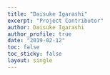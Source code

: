 ```yaml
---
title: "Daisuke Igarashi"
excerpt: "Project Contributor"
author: Daisuke Igarashi
author_profile: true
date: "2019-02-12"
toc: false
toc_sticky: false
layout: single
---
```

